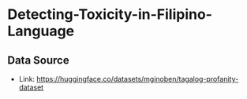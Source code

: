 # Detecting-Toxicity-in-Filipino-Language

## Data Source
- Link: https://huggingface.co/datasets/mginoben/tagalog-profanity-dataset
